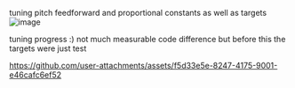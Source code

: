 tuning pitch feedforward and proportional constants as well as targets
![image](https://github.com/user-attachments/assets/0b840502-f9c2-4937-9fed-449f58d2bba0)

tuning progress :) not much measurable code difference but before this the targets were just test

https://github.com/user-attachments/assets/f5d33e5e-8247-4175-9001-e46cafc6ef52

